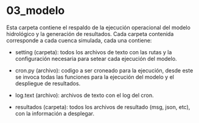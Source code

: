 # 03_modelo

Esta carpeta contiene el respaldo de la ejecución operacional del modelo hidrológico y la generación de resultados.
Cada carpeta contenida corresponde a cada cuenca simulada, cada una contiene:

- setting (carpeta): todos los archivos de texto con las rutas y la configuración necesaria para setear cada ejecución del modelo.

- cron.py (archivo): codigo a ser croneado para la ejecución, desde este se invoca todas las funciones para la ejecución del modelo 
y el despliegue de resultados.

- log.text (archivo): archivos de texto con el log del cron.

- resultados (carpeta): todos los archivos de resultado (msg, json, etc), con la información a desplegar.

